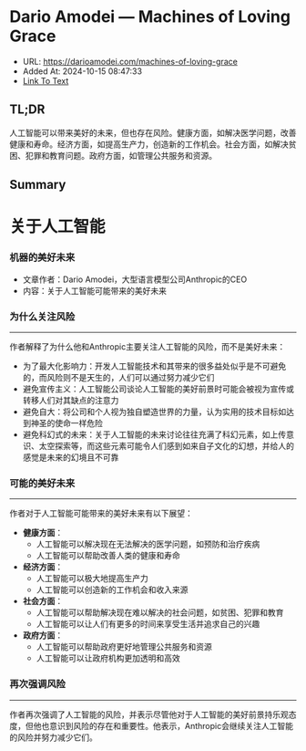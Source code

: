 # Dario Amodei — Machines of Loving Grace
- URL: https://darioamodei.com/machines-of-loving-grace
- Added At: 2024-10-15 08:47:33
- [Link To Text](2024-10-15-dario-amodei-—-machines-of-loving-grace_raw.md)

## TL;DR
人工智能可以带来美好的未来，但也存在风险。健康方面，如解决医学问题，改善健康和寿命。经济方面，如提高生产力，创造新的工作机会。社会方面，如解决贫困、犯罪和教育问题。政府方面，如管理公共服务和资源。

## Summary
**关于人工智能**
=====================================================

### 机器的美好未来

- 文章作者：Dario Amodei，大型语言模型公司Anthropic的CEO
- 内容：关于人工智能可能带来的美好未来

### 为什么关注风险
-------------------

作者解释了为什么他和Anthropic主要关注人工智能的风险，而不是美好未来：

- 为了最大化影响力：开发人工智能技术和其带来的很多益处似乎是不可避免的，而风险则不是天生的，人们可以通过努力减少它们
- 避免宣传主义：人工智能公司谈论人工智能的美好前景时可能会被视为宣传或转移人们对其缺点的注意力
- 避免自大：将公司和个人视为独自塑造世界的力量，认为实用的技术目标如达到神圣的使命一样危险
- 避免科幻式的未来：关于人工智能的未来讨论往往充满了科幻元素，如上传意识、太空探索等，而这些元素可能令人们感到如来自子文化的幻想，并给人的感觉是未来的幻境且不可靠

### 可能的美好未来
------------------

作者对于人工智能可能带来的美好未来有以下展望：

- **健康方面**：
	+ 人工智能可以解决现在无法解决的医学问题，如预防和治疗疾病
	+ 人工智能可以帮助改善人类的健康和寿命
- **经济方面**：
	+ 人工智能可以极大地提高生产力
	+ 人工智能可以创造新的工作机会和收入来源
- **社会方面**：
	+ 人工智能可以帮助解决现在难以解决的社会问题，如贫困、犯罪和教育
	+ 人工智能可以让人们有更多的时间来享受生活并追求自己的兴趣
- **政府方面**：
	+ 人工智能可以帮助政府更好地管理公共服务和资源
	+ 人工智能可以让政府机构更加透明和高效

### 再次强调风险
-----------------

作者再次强调了人工智能的风险，并表示尽管他对于人工智能的美好前景持乐观态度，但他也意识到风险的存在和重要性。他表示，Anthropic会继续关注人工智能的风险并努力减少它们。
